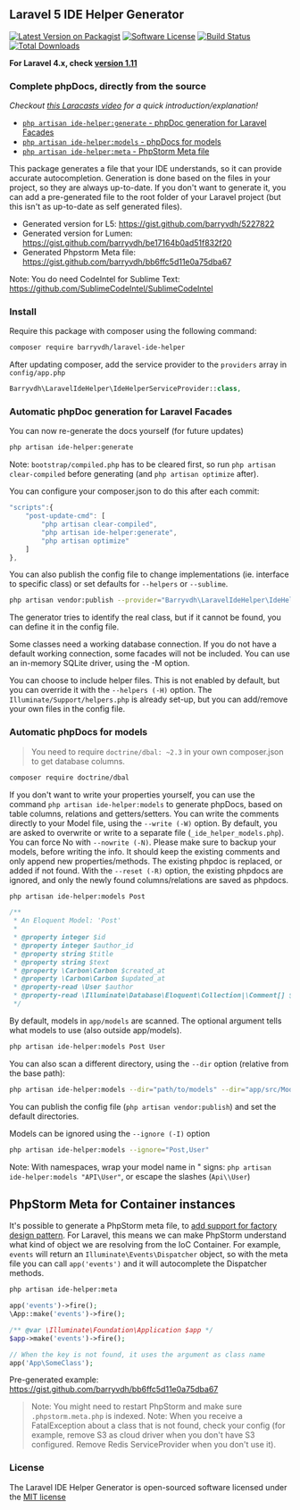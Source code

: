 ## Laravel 5 IDE Helper Generator

[![Latest Version on Packagist][ico-version]][link-packagist]
[![Software License][ico-license]](LICENSE.md)
[![Build Status][ico-travis]][link-travis]
[![Total Downloads][ico-downloads]][link-downloads]

__For Laravel 4.x, check [version 1.11](https://github.com/barryvdh/laravel-ide-helper/tree/1.11)__

### Complete phpDocs, directly from the source

_Checkout [this Laracasts video](https://laracasts.com/series/how-to-be-awesome-in-phpstorm/episodes/15) for a quick introduction/explanation!_

 * [`php artisan ide-helper:generate` - phpDoc generation for Laravel Facades ](#automatic-phpdoc-generation-for-laravel-facades)
 * [`php artisan ide-helper:models` - phpDocs for models](#automatic-phpdocs-for-models)
 * [`php artisan ide-helper:meta` - PhpStorm Meta file](#phpstorm-meta-for-container-instances)

This package generates a file that your IDE understands, so it can provide accurate autocompletion. Generation is done based on the files in your project, so they are always up-to-date.
If you don't want to generate it, you can add a pre-generated file to the root folder of your Laravel project (but this isn't as up-to-date as self generated files).

* Generated version for L5: https://gist.github.com/barryvdh/5227822
* Generated version for Lumen: https://gist.github.com/barryvdh/be17164b0ad51f832f20
* Generated Phpstorm Meta file: https://gist.github.com/barryvdh/bb6ffc5d11e0a75dba67

Note: You do need CodeIntel for Sublime Text: https://github.com/SublimeCodeIntel/SublimeCodeIntel

### Install

Require this package with composer using the following command:

```bash
composer require barryvdh/laravel-ide-helper
```

After updating composer, add the service provider to the `providers` array in `config/app.php`

```php
Barryvdh\LaravelIdeHelper\IdeHelperServiceProvider::class,
```

### Automatic phpDoc generation for Laravel Facades


You can now re-generate the docs yourself (for future updates)

```bash
php artisan ide-helper:generate
```

Note: `bootstrap/compiled.php` has to be cleared first, so run `php artisan clear-compiled` before generating (and `php artisan optimize` after).

You can configure your composer.json to do this after each commit:

```js
"scripts":{
    "post-update-cmd": [
        "php artisan clear-compiled",
        "php artisan ide-helper:generate",
        "php artisan optimize"
    ]
},
```

You can also publish the config file to change implementations (ie. interface to specific class) or set defaults for `--helpers` or `--sublime`.

```bash
php artisan vendor:publish --provider="Barryvdh\LaravelIdeHelper\IdeHelperServiceProvider" --tag=config
```

The generator tries to identify the real class, but if it cannot be found, you can define it in the config file.

Some classes need a working database connection. If you do not have a default working connection, some facades will not be included.
You can use an in-memory SQLite driver, using the -M option.

You can choose to include helper files. This is not enabled by default, but you can override it with the `--helpers (-H)` option.
The `Illuminate/Support/helpers.php` is already set-up, but you can add/remove your own files in the config file.

### Automatic phpDocs for models

> You need to require `doctrine/dbal: ~2.3` in your own composer.json to get database columns.


```bash
composer require doctrine/dbal
```

If you don't want to write your properties yourself, you can use the command `php artisan ide-helper:models` to generate
phpDocs, based on table columns, relations and getters/setters. You can write the comments directly to your Model file, using the `--write (-W)` option. By default, you are asked to overwrite or write to a separate file (`_ide_helper_models.php`). You can force No with `--nowrite (-N)`.
Please make sure to backup your models, before writing the info.
It should keep the existing comments and only append new properties/methods. The existing phpdoc is replaced, or added if not found.
With the `--reset (-R)` option, the existing phpdocs are ignored, and only the newly found columns/relations are saved as phpdocs.

```bash
php artisan ide-helper:models Post
```

```php
/**
 * An Eloquent Model: 'Post'
 *
 * @property integer $id
 * @property integer $author_id
 * @property string $title
 * @property string $text
 * @property \Carbon\Carbon $created_at
 * @property \Carbon\Carbon $updated_at
 * @property-read \User $author
 * @property-read \Illuminate\Database\Eloquent\Collection|\Comment[] $comments
 */
```

By default, models in `app/models` are scanned. The optional argument tells what models to use (also outside app/models).

```bash
php artisan ide-helper:models Post User
```

You can also scan a different directory, using the `--dir` option (relative from the base path):

```bash
php artisan ide-helper:models --dir="path/to/models" --dir="app/src/Model"
```

You can publish the config file (`php artisan vendor:publish`) and set the default directories.

Models can be ignored using the `--ignore (-I)` option

```bash
php artisan ide-helper:models --ignore="Post,User"
```

Note: With namespaces, wrap your model name in " signs: `php artisan ide-helper:models "API\User"`, or escape the slashes (`Api\\User`)

## PhpStorm Meta for Container instances

It's possible to generate a PhpStorm meta file, to [add support for factory design pattern](https://confluence.jetbrains.com/display/PhpStorm/PhpStorm+Advanced+Metadata). For Laravel, this means we can make PhpStorm understand what kind of object we are resolving from the IoC Container. For example, `events` will return an `Illuminate\Events\Dispatcher` object, so with the meta file you can call `app('events')` and it will autocomplete the Dispatcher methods.

``` bash
php artisan ide-helper:meta
```

```php
app('events')->fire();
\App::make('events')->fire();

/** @var \Illuminate\Foundation\Application $app */
$app->make('events')->fire();

// When the key is not found, it uses the argument as class name
app('App\SomeClass');
```

Pre-generated example: https://gist.github.com/barryvdh/bb6ffc5d11e0a75dba67

> Note: You might need to restart PhpStorm and make sure `.phpstorm.meta.php` is indexed.
> Note: When you receive a FatalException about a class that is not found, check your config (for example, remove S3 as cloud driver when you don't have S3 configured. Remove Redis ServiceProvider when you don't use it).

### License

The Laravel IDE Helper Generator is open-sourced software licensed under the [MIT license](http://opensource.org/licenses/MIT)


[ico-version]: https://img.shields.io/packagist/v/barryvdh/laravel-ide-helper.svg?style=flat-square
[ico-license]: https://img.shields.io/badge/license-MIT-brightgreen.svg?style=flat-square
[ico-travis]: https://img.shields.io/travis/barryvdh/laravel-ide-helper/master.svg?style=flat-square
[ico-scrutinizer]: https://img.shields.io/scrutinizer/coverage/g/barryvdh/laravel-ide-helper.svg?style=flat-square
[ico-code-quality]: https://img.shields.io/scrutinizer/g/barryvdh/laravel-ide-helper.svg?style=flat-square
[ico-downloads]: https://img.shields.io/packagist/dt/barryvdh/laravel-ide-helper.svg?style=flat-square

[link-packagist]: https://packagist.org/packages/barryvdh/laravel-ide-helper
[link-travis]: https://travis-ci.org/barryvdh/laravel-ide-helper
[link-scrutinizer]: https://scrutinizer-ci.com/g/barryvdh/laravel-ide-helper/code-structure
[link-code-quality]: https://scrutinizer-ci.com/g/barryvdh/laravel-ide-helper
[link-downloads]: https://packagist.org/packages/barryvdh/laravel-ide-helper
[link-author]: https://github.com/barryvdh
[link-contributors]: ../../contributors
